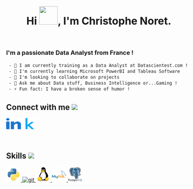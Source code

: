 <h1 align="center">Hi <img src = "https://raw.githubusercontent.com/MartinHeinz/MartinHeinz/master/wave.gif" width="50" height="50">, I'm Christophe Noret.</h1>
<br />
<h3 >I'm a passionate Data Analyst from France !</h3>

``` 
 - 🔭 I am currently training as a Data Analyst at Datascientest.com !
 - 🌱 I'm currently learning Microsoft PowerBI and Tableau Software
 - 👯 I'm looking to collaborate on projects
 - 💬 Ask me about Data stuff, Business Intelligence or...Gaming !
 - ⚡ Fun fact: I have a broken sense of humor !
```

<h2> Connect with me <img src='https://raw.githubusercontent.com/ShahriarShafin/ShahriarShafin/main/Assets/handshake.gif' width="100"> </h2>

<p align="left">
<a href="https://www.linkedin.com/in/cnoret" target="blank"><img align="center" src="https://github.com/cnoret/Portfolio/blob/main/images/linked-in-alt.svg" alt="sachin7409" height="30" width="40" /></a>
<a href="https://www.kaggle.com/christophenoret" target="blank"><img align="center" src="https://github.com/cnoret/Portfolio/blob/main/images/kaggle.svg" alt="sstarlord" height="30" width="40" /></a>
</p>
<br />
<h2> Skills <img src = "https://media2.giphy.com/media/QssGEmpkyEOhBCb7e1/giphy.gif?cid=ecf05e47a0n3gi1bfqntqmob8g9aid1oyj2wr3ds3mg700bl&rid=giphy.gif" width="32"> </h2>

<p align="left"> 
  <a href="https://www.python.org" target="_blank"> <img src="https://raw.githubusercontent.com/devicons/devicon/master/icons/python/python-original.svg" alt="python" width="40" height="40"/> </a>
  <a href="https://git-scm.com/" target="_blank"> <img src="https://www.vectorlogo.zone/logos/git-scm/git-scm-icon.svg" alt="git" width="40" height="40"/> </a>
  <a href="https://www.linux.org/" target="_blank"> <img src="https://raw.githubusercontent.com/devicons/devicon/master/icons/linux/linux-original.svg" alt="linux" width="40" height="40"/> </a>
  <a href="https://www.mysql.com/" target="_blank"> <img src="https://raw.githubusercontent.com/devicons/devicon/master/icons/mysql/mysql-original-wordmark.svg" alt="mysql" width="40" height="40"/> </a>
  <a href="https://www.postgresql.org" target="_blank"> <img src="https://raw.githubusercontent.com/devicons/devicon/master/icons/postgresql/postgresql-original-wordmark.svg" alt="postgresql" width="40" height="40"/> </a></p>
<br />
